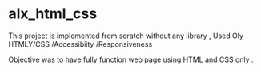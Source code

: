 # alx_html_css
This project is implemented from scratch without any library , 
Used Oly HTMLY/CSS /Accessibiity /Responsiveness 

Objective was to have fully function web page using HTML and CSS only . 